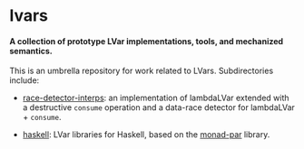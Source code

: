 lvars
=====

#### A collection of prototype LVar implementations, tools, and mechanized semantics.

This is an umbrella repository for work related to LVars.
Subdirectories include:

  * [race-detector-interps]: an implementation of lambdaLVar extended
     with a destructive `consume` operation and a data-race detector
     for lambdaLVar + `consume`.

  * [haskell]: LVar libraries for Haskell, based on the
    [monad-par](http://hackage.haskell.org/package/monad-par) library.

[race-detector-interps]: https://github.com/iu-parfunc/lvars/tree/master/race-detector-interps
[haskell]: https://github.com/iu-parfunc/lvars/tree/master/haskell
